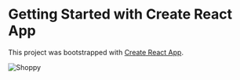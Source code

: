 # Getting Started with Create React App

This project was bootstrapped with [Create React App](https://github.com/facebook/create-react-app).

![Shoppy](https://i.ibb.co/W6g39w3/image.png)
